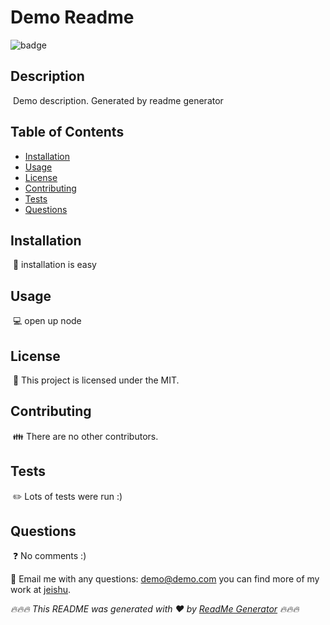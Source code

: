 # Demo Readme
![badge](https://img.shields.io/badge/license-MIT-brightgreen)
​
## Description
​
Demo description. Generated by readme generator
​
## Table of Contents 
* [Installation](#installation)
​
* [Usage](#usage)
​
* [License](#license)
​
* [Contributing](#contributing)
​
* [Tests](#tests)
​
* [Questions](#questions)
​
## Installation
​
💾 installation is easy

## Usage
​
💻 open up node
​
## License
​
📖 This project is licensed under the MIT.

## Contributing
​
👪 There are no other contributors.
​
## Tests
​
✏️ Lots of tests were run :)

## Questions
​
❓ No comments :)

📧 Email me with any questions: demo@demo.com
you can find more of my work at [jeishu](https://github.com/jeishu).


_🔥🔥🔥 This README was generated with ❤️ by [ReadMe Generator](https://github.com/jeishu/readme-generator) 🔥🔥🔥_
